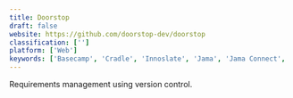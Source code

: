 ```yaml
---
title: Doorstop
draft: false 
website: https://github.com/doorstop-dev/doorstop
classification: ['']
platform: ['Web']
keywords: ['Basecamp', 'Cradle', 'Innoslate', 'Jama', 'Jama Connect', 'PTC Integrity', 'Polarion', 'Redmine', 'ReqView', 'Requirements Quality Suite', 'Traceable Requirement Management', 'Trello', 'VR', 'rmtoo']
---
```

Requirements management using version control.